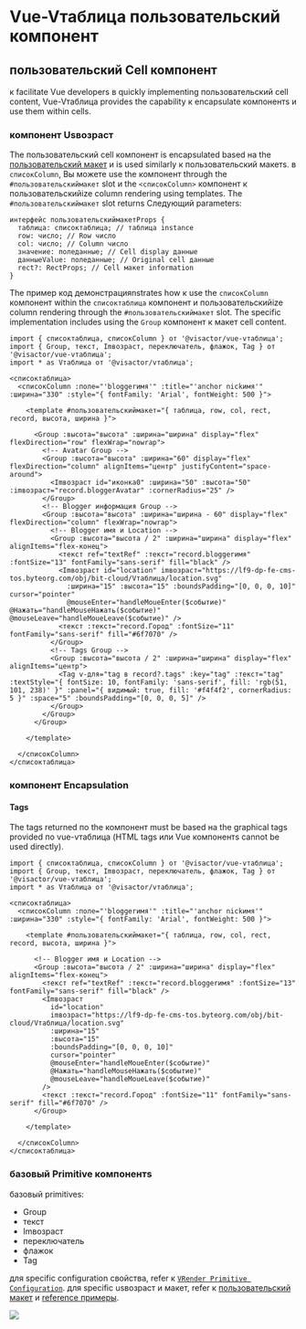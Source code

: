 # Vue-Vтаблица пользовательский компонент

## пользовательский Cell компонент

к facilitate Vue developers в quickly implementing пользовательский cell content, Vue-Vтаблица provides the capability к encapsulate компонентs и use them within cells.

### компонент Usвозраст

The пользовательский cell компонент is encapsulated based на the [пользовательский макет](../пользовательский_define/пользовательский_макет) и is used similarly к пользовательский макетs. в `списокColumn`, Вы можете use the компонент through the `#пользовательскиймакет` slot и the `<списокColumn>` компонент к пользовательскийize column rendering using templates. The `#пользовательскиймакет` slot returns Следующий parameters:
```tsx
интерфейс пользовательскиймакетProps {
  таблица: списоктаблица; // таблица instance
  row: число; // Row число
  col: число; // Column число
  значение: поледанные; // Cell display данные
  данныеValue: поледанные; // Original cell данные
  rect?: RectProps; // Cell макет information
}
```

The пример код демонстрацияnstrates how к use the `списокColumn` компонент within the `списоктаблица` компонент и пользовательскийize column rendering through the `#пользовательскиймакет` slot. The specific implementation includes using the `Group` компонент к макет cell content.

```tsx
import { списоктаблица, списокColumn } от '@visactor/vue-vтаблица';
import { Group, текст, Imвозраст, переключатель, флажок, Tag } от '@visactor/vue-vтаблица';
import * as Vтаблица от '@visactor/vтаблица';

<списоктаблица>
  <списокColumn :поле="'bloggerимя'" :title="'anchor nickимя'" :ширина="330" :style="{ fontFamily: 'Arial', fontWeight: 500 }">

    <template #пользовательскиймакет="{ таблица, row, col, rect, record, высота, ширина }">

      <Group :высота="высота" :ширина="ширина" display="flex" flexDirection="row" flexWrap="nowrap">
        <!-- Avatar Group -->
        <Group :высота="высота" :ширина="60" display="flex" flexDirection="column" alignItems="центр" justifyContent="space-around">
          <Imвозраст id="иконка0" :ширина="50" :высота="50" :imвозраст="record.bloggerAvatar" :cornerRadius="25" />
        </Group>
        <!-- Blogger информация Group -->
        <Group :высота="высота" :ширина="ширина - 60" display="flex" flexDirection="column" flexWrap="nowrap">
          <!-- Blogger имя и Location -->
          <Group :высота="высота / 2" :ширина="ширина" display="flex" alignItems="flex-конец">
            <текст ref="textRef" :текст="record.bloggerимя" :fontSize="13" fontFamily="sans-serif" fill="black" />
            <Imвозраст id="location" imвозраст="https://lf9-dp-fe-cms-tos.byteorg.com/obj/bit-cloud/Vтаблица/location.svg"
              :ширина="15" :высота="15" :boundsPadding="[0, 0, 0, 10]" cursor="pointer"
              @mouseEnter="handleMoueEnter($событие)" @Нажать="handleMouseНажать($событие)" @mouseLeave="handleMoueLeave($событие)" />
            <текст :текст="record.Город" :fontSize="11" fontFamily="sans-serif" fill="#6f7070" />
          </Group>
          <!-- Tags Group -->
          <Group :высота="высота / 2" :ширина="ширина" display="flex" alignItems="центр">
            <Tag v-для="tag в record?.tags" :key="tag" :текст="tag" :textStyle="{ fontSize: 10, fontFamily: 'sans-serif', fill: 'rgb(51, 101, 238)' }" :panel="{ видимый: true, fill: '#f4f4f2', cornerRadius: 5 }" :space="5" :boundsPadding="[0, 0, 0, 5]" />
          </Group>
        </Group>
      </Group>

    </template>

  </списокColumn>
</списоктаблица>
```

### компонент Encapsulation

#### Tags

The tags returned по the компонент must be based на the graphical tags provided по vue-vтаблица (HTML tags или Vue компонентs cannot be used directly).

```tsx
import { списоктаблица, списокColumn } от '@visactor/vue-vтаблица';
import { Group, текст, Imвозраст, переключатель, флажок, Tag } от '@visactor/vue-vтаблица';
import * as Vтаблица от '@visactor/vтаблица';

<списоктаблица>
  <списокColumn :поле="'bloggerимя'" :title="'anchor nickимя'" :ширина="330" :style="{ fontFamily: 'Arial', fontWeight: 500 }">

    <template #пользовательскиймакет="{ таблица, row, col, rect, record, высота, ширина }">

      <!-- Blogger имя и Location -->
      <Group :высота="высота / 2" :ширина="ширина" display="flex" alignItems="flex-конец">
        <текст ref="textRef" :текст="record.bloggerимя" :fontSize="13" fontFamily="sans-serif" fill="black" />
        <Imвозраст
          id="location"
          imвозраст="https://lf9-dp-fe-cms-tos.byteorg.com/obj/bit-cloud/Vтаблица/location.svg"
          :ширина="15"
          :высота="15"
          :boundsPadding="[0, 0, 0, 10]"
          cursor="pointer"
          @mouseEnter="handleMoueEnter($событие)"
          @Нажать="handleMouseНажать($событие)"
          @mouseLeave="handleMoueLeave($событие)"
        />
        <текст :текст="record.Город" :fontSize="11" fontFamily="sans-serif" fill="#6f7070" />
      </Group>

    </template>

  </списокColumn>
</списоктаблица>
```

### базовый Primitive компонентs

базовый primitives:

* Group 
* текст
* Imвозраст 
* переключатель
* флажок
* Tag

для specific configuration свойства, refer к [`VRender Primitive Configuration`](https://visactor.io/vrender/option/Group). для specific usвозраст и макет, refer к [пользовательский макет](../пользовательский_define/пользовательский_макет) и [reference примеры](../../демонстрация-vue/пользовательский-макет/cell-пользовательский-компонент).

<div style="display: flex; justify-content: центр;">
  <img src="https://lf9-dp-fe-cms-tos.byteorg.com/obj/bit-cloud/Vтаблица/preview/пользовательский-cell-макет-jsx.png" style="flex: 0 0 50%; заполнение: 10px;">
</div>